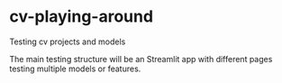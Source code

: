# cv-playing-around
Testing cv projects and models

The main testing structure will be an Streamlit app with different pages testing multiple models or features.
